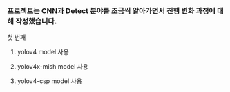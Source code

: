 ### 프로젝트는 CNN과 Detect 분야를 조금씩 알아가면서 진행 변화 과정에 대해 작성했습니다.

첫 번째
1. yolov4 model 사용 


2. yolov4x-mish model 사용


3. yolov4-csp model 사용
